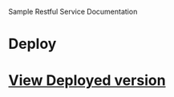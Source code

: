 Sample Restful Service Documentation

# Deploy

# [View Deployed version](http://165.227.107.246:60460/docs/index.html)